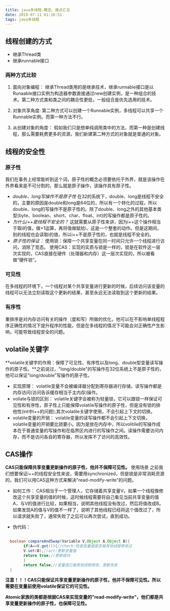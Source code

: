 ```yaml
---
title: java多线程-概念、难点汇总
date: 2018-07-11 01:16:51
tags: java多线程
---
```


##  线程创建的方式 ##

- 继承Thread类
- 继承runnable接口

### 两种方式比较 ###



1. 面向对象编程：
   继承Thread类用的是继承技术，继承runnable接口是以Runaable接口实例为构造器参数直接通过new创建实例，是一种组合的技术。第二种方式类和类之间的耦合性更低，一般组合是优先选用的技术。
2. 对象共享角度:
   第二种方式可以创建一个Runnable实例，多线程可以共享一个Runnable实例。而第一种方法不行。

3. 从创建对象的角度：
   假如我们只是想单纯调用类中的方法，而第一种是创建线程，那么需要耗费更多的资源，我们新建第二种方式的对象就是普通的对象。

## 线程的安全性 ##

### 原子性 ###
我们在事务上经常能听到这个词，原子性的概念必须要依托于外界，就是该操作在外界看来是不可分割的，那么就是原子操作，该操作具有原子性。
- *double、long写操作不是原子性*
  在32的系统下，double、long是线程不安全的，主要的原因是double和long是64位的，所以有一个转化的过程，所以double、long的写操作不是原子性的。除了double、long之外的其他基本类型(byte、boolean、short、char、float、int)的写操作都是原子性的。
- *为什么i++是线程不安全的？*
  这就需要从原子性来讲，因为i++这个操作相当于取i的值，做+1运算，再将值做赋给i，这是一个整套的动作。但是这期间，别的线程也会读取i的值，所以i++不是原子性的，也就是线程不安全的。
- *原子性的保证：*
  使用锁：保障一个共享变量在同一时间只允许一个线程进行访问，消除了竞态。
  使用CAS：实现的实质与锁是一样的，锁是在软件这一层次实现的，CAS直接在硬件（处理器和内存）这一层次实现的，所以被看做“硬件锁”。
### 可见性 ###
  在多线程的环境下，一个线程对某个共享变量进行更新的时候，后续访问该变量的线程可以无法立刻读取这个更新的结果，甚至永远无法读取到这个更新的结果。
### 有序性 ###
  重排序是对内存访问有关的操作（度和写）所做的优化，他可以在不影响单线程程序正确性的情况下提升程序的性能，但是在多线程的情况下可能会对正确性产生影响，可能导致线程安全的问题。

## volatile关键字 ##

**volatile关键字的作用：保障了可见性、有序性以及long、double型变量读写操作的原子性。**之前说过，"long/double"的写操作在32位系统上不是原子性的，他可以保证"long/double"写操作的原子性。

- 实现原理：
  volatile变量不会被编译器分配到寄存器进行存储，读写操作都是内存访问(访问告诉缓存相当于主内存)操作。
- voliate与锁的区别：
  volatile关键字会被称为轻量锁，它可以跟锁一样保证可见性和有序性，原子性上只能保障volatile写操作的原子性，但是没有锁的排他性(int中i++的问题);其次volatile关键字使用，不会引起上下文的切换。
- volatile变量的开销：
  volatile变量的读写操作都不会引起上下文切换，volatile变量的开销要比锁要小。因为是放在内存中，所以volitile的写操作成本在于普通变量的写操作和在临界区内进行的写操作之间。读操作需要访问内存，而不是访问各自的寄存器，所以发挥不了访问的高效性。


## CAS操作 ##

  **CAS只能保障共享变量更新操作的原子性，他并不保障可见性。**
使用场景  之前我们想要保证i++的线程安全性来说，需要用synchronized，但是锁是非常消耗资源的，我们可以用CAS这种方式来解决"read-modify-write"的问题。

- 如何工作：
CAS相当于一个管理人，它存储着共享变量V。如果一个线程像修改这个共享变量的值的时候，这时候线程需要将自己看见当前共享变量的值A，与V的值进行比较，如果相当，说明其他线程没有改过，然后将值改成B。如果发现A的值与V的值不一样了，说明了其他线程已经将这个值改过了，所以请求就失败了，通常失败了之后可以再次尝试，直到成功。

- 伪代码：

``` java 
  
  boolean compareAndSwap(Variable V,Object A,Object B){
        if(A==V.get()){//check:检查变量值是否被其他线程修改过
        V.set(B);//act:更新变量值
        return true;//更新成功
        }
        return false;//变量值已被其他线程修改，更新失败
  }
```

  **注意！！！CAS只能保证共享变量更新操作的原子性，他并不保障可见性。所以需要在变量前使用volatile保证它的可见性。**
  
  **Atomic家族的类都是根据CAS来实现变量的"read-modify-write"，他们都是共享变量更新操作的原子性，也保障可见性。**